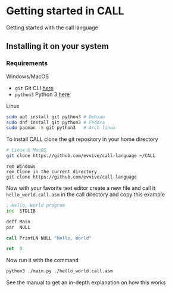 # Getting started in CALL
Getting started with the call language

## Installing it on your system
### Requirements
Windows/MacOS
 - `git` Git CLI [here](https://git-scm.com/)
 - `python3` Python 3 [here](https://www.python.org/)

Linux
```bash
sudo apt install git python3 # Debian
sudo dnf install git python3 # Fedora
sudo pacman -S git python3   # Arch linux
```

To install CALL clone the git repository in your home directory
```bash
# Linux & MacOS
git clone https://github.com/evvive/call-language ~/CALL
```
```batch
rem Windows
rem Clone in the current directory
git clone https://github.com/evvive/call-language
```

Now with your favorite text editor create a new file and call it
`hello_world.call.asm` in the call directory and
copy this example
```asm
; Hello, World program
inc  STDLIB

deff Main
par  NULL

call PrintLN NULL "Hello, World"

ret  0
```
Now run it with the command
```bash
python3 ./main.py ./hello_world.call.asm

```


See the manual to get an in-depth explanation on how this works
